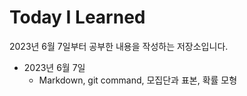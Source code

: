 # Today I Learned
2023년 6월 7일부터 공부한 내용을 작성하는 저장소입니다.

* 2023년 6월 7일
  * Markdown, git command, 모집단과 표본, 확률 모형